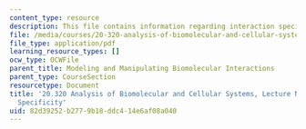 ```yaml
---
content_type: resource
description: This file contains information regarding interaction specificity.
file: /media/courses/20-320-analysis-of-biomolecular-and-cellular-systems-fall-2012/82d39252b2779b18ddc414e6af08a040_MIT20_320F12_Tpc_2_Specity.pdf
file_type: application/pdf
learning_resource_types: []
ocw_type: OCWFile
parent_title: Modeling and Manipulating Biomolecular Interactions
parent_type: CourseSection
resourcetype: Document
title: '20.320 Analysis of Biomolecular and Cellular Systems, Lecture Notes: 2 Interaction
  Specificity'
uid: 82d39252-b277-9b18-ddc4-14e6af08a040
---
```

